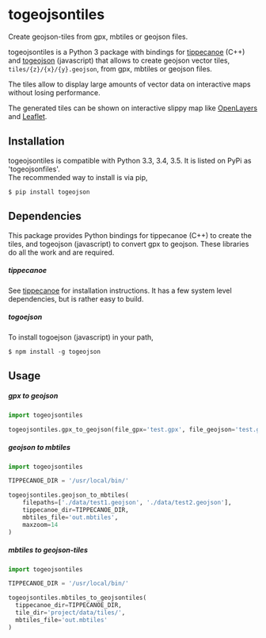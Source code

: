 # togeojsontiles
Create geojson-tiles from gpx, mbtiles or geojson files.

togeojsontiles is a Python 3 package with bindings for [tippecanoe](https://github.com/mapbox/tippecanoe) (C++) and [togeojson](https://github.com/mapbox/togeojson) (javascript) 
that allows to create geojson vector tiles, `tiles/{z}/{x}/{y}.geojson`, from gpx, mbtiles or geojson files.  

The tiles allow to display large amounts of vector data on interactive maps without losing performance. 

The generated tiles can be shown on interactive slippy map like [OpenLayers](https://github.com/openlayers/ol3) and [Leaflet](https://github.com/Leaflet/Leaflet).

## Installation
togeojsontiles is compatible with Python 3.3, 3.4, 3.5. It is listed on PyPi as 'togeojsonfiles'.  
The recommended way to install is via pip,
```
$ pip install togeojson
```

## Dependencies 
This package provides Python bindings for tippecanoe (C++) to create the tiles, and togeojson (javascript) to convert gpx to geojson.
These libraries do all the work and are required. 
##### tippecanoe
See [tippecanoe](https://github.com/mapbox/tippecanoe) for installation instructions. It has a few system level dependencies, but is rather easy to build. 
##### togoejson
To install togoejson (javascript) in your path,
```
$ npm install -g togeojson
```

## Usage
##### gpx to geojson
```python
import togeojsontiles

togeojsontiles.gpx_to_geojson(file_gpx='test.gpx', file_geojson='test.geojson')
```

##### geojson to mbtiles
```python
import togeojsontiles

TIPPECANOE_DIR = '/usr/local/bin/'

togeojsontiles.geojson_to_mbtiles(
    filepaths=['./data/test1.geojson', './data/test2.geojson'],
    tippecanoe_dir=TIPPECANOE_DIR,
    mbtiles_file='out.mbtiles',
    maxzoom=14
)
```

##### mbtiles to geojson-tiles
```python
import togeojsontiles

TIPPECANOE_DIR = '/usr/local/bin/'

togeojsontiles.mbtiles_to_geojsontiles(
  tippecanoe_dir=TIPPECANOE_DIR, 
  tile_dir='project/data/tiles/', 
  mbtiles_file='out.mbtiles'
)
```
